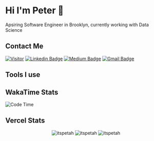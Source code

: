 # Hi I'm Peter 👋
Apsiring Software Engineer in Brooklyn, currently working with Data Science

## Contact Me
[![Visitor](https://komarev.com/ghpvc/?username=itspeter&style=flat-square&color=blue)](https://komarev.com/ghpvc/?username=itspeter&style=flat-square&color=blue)
[![Linkedin Badge](https://img.shields.io/badge/-Peter%20Wang-blue?style=flat&logo=Linkedin&logoColor=white&link=https://www.linkedin.com/in/itspeter/)](https://www.linkedin.com/in/itspeter/)
[![Medium Badge](https://img.shields.io/badge/-@itspetah-000000?style=flat&labelColor=000000&logo=Medium&link=https://medium.com/@itspetah)](https://medium.com/@itspetah)
[![Gmail Badge](https://img.shields.io/badge/-Peter-c14438?style=flat&logo=Gmail&logoColor=white&link=mailto:jessicalim813@gmail.com)](mailto:itspeterwang3@gmail.com)
<!--[![Website Badge](https://img.shields.io/badge/-jessicalim.me-47CCCC?style=flat&logo=Google-Chrome&logoColor=white&link=https://jessicalim.me)](https://jessicalim.me) -->

## Tools I use

## WakaTime Stats
<!--START_SECTION:waka-->
![Code Time](https://github-readme-stats.vercel.app/api/wakatime?username=itspeter)

<!--END_SECTION:waka-->

## Vercel Stats
<p align="center">
<img src="https://github-readme-stats.vercel.app/api?username=itspetah&theme=material-palenight&hide_border=true&include_all_commits=true&count_private=true" alt="itspetah" />
<img src="https://github-readme-streak-stats.herokuapp.com/?user=itspetah&theme=material-palenight&hide_border=true" alt="itspetah" />
<img src="https://github-readme-stats.vercel.app/api/top-langs/?username=cxyfreedom&theme=material-palenight&hide_border=true&include_all_commits=true&count_private=true&" alt="itspetah"/>
</p>

<!---
itspetah/itspetah is a ✨ special ✨ repository because its `README.md` (this file) appears on your GitHub profile.
You can click the Preview link to take a look at your changes.
--->

